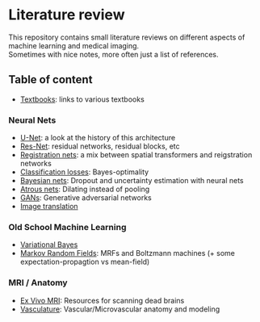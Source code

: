 # Literature review

This repository contains small literature reviews on different aspects of machine learning 
and medical imaging. <br />
Sometimes with nice notes, more often just a list of references.

## Table of content

- [Textbooks](textbooks.md): links to various textbooks

### Neural Nets

- [U-Net](unet.md): a look at the history of this architecture
- [Res-Net](resnet.md): residual networks, residual blocks, etc
- [Registration nets](regnet.md): a mix between spatial transformers and reigstration networks
- [Classification losses](catloss.md): Bayes-optimality
- [Bayesian nets](bayesnet.md): Dropout and uncertainty estimation with neural nets
- [Atrous nets](atrous.md): Dilating instead of pooling
- [GANs](gan.md): Generative adversarial networks
- [Image translation](image_translation.md)

### Old School Machine Learning

- [Variational Bayes](variational.md)
- [Markov Random Fields](mrf.md): MRFs and Boltzmann machines (+ some expectation-propagtion vs mean-field)

### MRI / Anatomy

- [Ex Vivo MRI](mrphysics/exvivo.md): Resources for scanning dead brains
- [Vasculature](vasculature.md): Vascular/Microvascular anatomy and modeling
